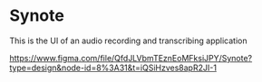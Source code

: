 # Synote
This is the UI of an audio recording and transcribing application 


https://www.figma.com/file/QfdJLVbmTEznEoMFksiJPY/Synote?type=design&node-id=8%3A31&t=iQSiHzves8apR2JI-1

